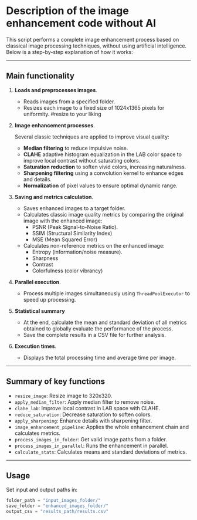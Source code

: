 # Description of the image enhancement code without AI

This script performs a complete image enhancement process based on classical image processing techniques, without using artificial intelligence. Below is a step-by-step explanation of how it works:

---

## Main functionality

1. **Loads and preprocesses images**.

   - Reads images from a specified folder.
   - Resizes each image to a fixed size of 1024x1365 pixels for uniformity. #resize to your liking 

2. **Image enhancement processes**.

   Several classic techniques are applied to improve visual quality:

   - **Median filtering** to reduce impulsive noise.
   - **CLAHE** adaptive histogram equalization in the LAB color space to improve local contrast without saturating colors.
   - **Saturation reduction** to soften vivid colors, increasing naturalness.
   - **Sharpening filtering** using a convolution kernel to enhance edges and details.
   - **Normalization** of pixel values to ensure optimal dynamic range.

3. **Saving and metrics calculation**.

   - Saves enhanced images to a target folder.
   - Calculates classic image quality metrics by comparing the original image with the enhanced image:
     - PSNR (Peak Signal-to-Noise Ratio).
     - SSIM (Structural Similarity Index)
     - MSE (Mean Squared Error)
   - Calculates non-reference metrics on the enhanced image:
     - Entropy (information/noise measure).
     - Sharpness
     - Contrast
     - Colorfulness (color vibrancy)

4. **Parallel execution**.

   - Process multiple images simultaneously using `ThreadPoolExecutor` to speed up processing.

5. **Statistical summary**

   - At the end, calculate the mean and standard deviation of all metrics obtained to globally evaluate the performance of the process.
   - Save the complete results in a CSV file for further analysis.

6. **Execution times**.

   - Displays the total processing time and average time per image.

---

## Summary of key functions

- `resize_image`: Resize image to 320x320.
- `apply_median_filter`: Apply median filter to remove noise.
- `clahe_lab`: Improve local contrast in LAB space with CLAHE.
- `reduce_saturation`: Decrease saturation to soften colors.
- `apply_sharpening`: Enhance details with sharpening filter.
- `image_enhancement_pipeline`: Applies the whole enhancement chain and calculates metrics.
- `process_images_in_folder`: Get valid image paths from a folder.
- `process_images_in_parallel`: Runs the enhancement in parallel.
- `calculate_stats`: Calculates means and standard deviations of metrics.

---

## Usage

Set input and output paths in:

````python
folder_path = "input_images_folder/"
save_folder = "enhanced_images_folder/"
output_csv = "results_path/results.csv"
